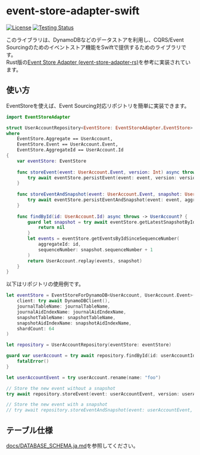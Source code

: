 # event-store-adapter-swift

[![License](https://img.shields.io/badge/License-MIT-blue.svg)](LICENSE)
<a href="https://github.com/lemo-nade-room/event-store-adapter-swift/actions/workflows/ci.yaml">
    <img src="https://github.com/lemo-nade-room/event-store-adapter-swift/actions/workflows/ci.yaml/badge.svg" alt="Testing Status">
</a>

このライブラリは、DynamoDBなどのデータストアを利用し、CQRS/Event Sourcingのためのイベントストア機能をSwiftで提供するためのライブラリです。  
Rust版の[Event Store Adapter (event-store-adapter-rs)](https://github.com/j5ik2o/event-store-adapter-rs)を参考に実装されています。

## 使い方

EventStoreを使えば、Event Sourcing対応リポジトリを簡単に実装できます。

```swift
import EventStoreAdapter

struct UserAccountRepository<EventStore: EventStoreAdapter.EventStore>
where
    EventStore.Aggregate == UserAccount,
    EventStore.Event == UserAccount.Event,
    EventStore.AggregateId == UserAccount.Id
{
    var eventStore: EventStore
    
    func storeEvent(event: UserAccount.Event, version: Int) async throws {
        try await eventStore.persistEvent(event: event, version: version)
    }
    
    func storeEventAndSnapshot(event: UserAccount.Event, snapshot: UserAccount) async throws {
        try await eventStore.persistEventAndSnapshot(event: event, aggregate: snapshot)
    }
    
    func findById(id: UserAccount.Id) async throws -> UserAccount? {
        guard let snapshot = try await eventStore.getLatestSnapshotById(aggregateId: id) else {
            return nil
        }
        let events = eventStore.getEventsByIdSinceSequenceNumber(
            aggregateId: id,
            sequenceNumber: snapshot.sequenceNumber + 1
        )
        return UserAccount.replay(events, snapshot)
    }
}
```

以下はリポジトリの使用例です。

```swift
let eventStore = EventStoreForDynamoDB<UserAccount, UserAccount.Event>(
    client: try await DynamoDBClient(),
    journalTableName: journalTableName,
    journalAidIndexName: journalAidIndexName,
    snapshotTableName: snapshotTableName,
    snapshotAidIndexName: snapshotAidIndexName,
    shardCount: 64
)

let repository = UserAccountRepository(eventStore: eventStore)

guard var userAccount = try await repository.findById(id: userAccountId) else {
    fatalError()
}

let userAccountEvent = try userAccount.rename(name: "foo")

// Store the new event without a snapshot
try await repository.storeEvent(event: userAccountEvent, version: userAccount.version)

// Store the new event with a snapshot
// try await repository.storeEventAndSnapshot(event: userAccountEvent, snapshot: userAccount)
```

## テーブル仕様

[docs/DATABASE_SCHEMA.ja.md](https://github.com/j5ik2o/event-store-adapter-rs/blob/main/docs/DATABASE_SCHEMA.ja.md)を参照してください。
